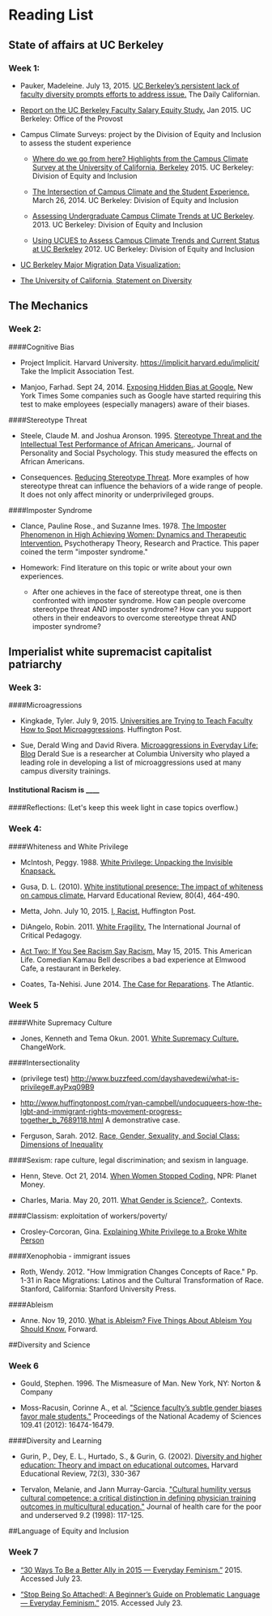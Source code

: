 
# Reading List

## State of affairs at UC Berkeley
### Week 1:
- Pauker, Madeleine. July 13, 2015. [UC Berkeley’s persistent lack of faculty diversity prompts efforts to address issue.](http://www.dailycal.org/2015/07/12/uc-berkeleys-persistent-lack-of-faculty-diversity-prompts-efforts-to-address-issue/) The Daily Californian.

- [Report on the UC Berkeley Faculty Salary Equity Study.](http://vpf.berkeley.edu/sites/default/files/Equity%20Study%20Report%20final%201-26-15%20--revised.pdf) Jan 2015. UC Berkeley: Office of the Provost

- Campus Climate Surveys: project by the Division of Equity and Inclusion to assess the student experience

	- [Where do we go from here? Highlights from the Campus Climate Survey at the University of California, Berkeley](http://diversity.berkeley.edu/sites/default/files/general/uc_berkeley_campus_climate_report_-_where_do_we_go_from_here.pdf) 2015. UC Berkeley: Division of Equity and Inclusion

	- [The Intersection of Campus Climate and the Student Experience.](http://opa.berkeley.edu/sites/default/files/NACADA%202014%20-%20Campus%20Climate%20and%20the%20Student%20Experience%20FINAL%20%281%2908_28.pdf) March 26, 2014. UC Berkeley: Division of Equity and Inclusion

	- [Assessing Undergraduate Campus Climate Trends at UC Berkeley](http://opa.berkeley.edu/sites/default/files/StayDay2013-CampusClimateTrends.pdf). 2013. UC Berkeley: Division of Equity and Inclusion

	- [Using UCUES to Assess Campus Climate Trends and Current Status at UC Berkeley](http://opa.berkeley.edu/sites/default/files/UCBerkeleyStayDay2012Handout08_28.pdf) 2012.  UC Berkeley: Division of Equity and Inclusion

- [UC Berkeley Major Migration Data Visualization:](http://saraquigley.github.io/major-migration/)

- [The University of California, Statement on Diversity](http://regents.universityofcalifornia.edu/governance/policies/4400.html)



## The Mechanics
### Week 2:
####Cognitive Bias

- Project Implicit. Harvard University. https://implicit.harvard.edu/implicit/
Take the Implicit Association Test.   

- Manjoo, Farhad. Sept 24, 2014. [Exposing Hidden Bias at Google.](http://www.nytimes.com/2014/09/25/technology/exposing-hidden-biases-at-google-to-improve-diversity.html?_r=0) New York Times
Some companies such as Google have started requiring this test to make employees (especially managers) aware of their biases.  

####Stereotype Threat

- Steele, Claude M. and Joshua Aronson. 1995. [Stereotype Threat and the Intellectual Test Performance of African Americans.](http://mrnas.pbworks.com/f/claude+steele+stereotype+threat+1995.pdf).  Journal of Personality and Social Psychology. 
This study measured the effects on African Americans.

- Consequences. [Reducing Stereotype Threat](http://reducingstereotypethreat.org/consequences.html).
More examples of how stereotype threat can influence the behaviors of a wide range of people.  It does not only affect minority or underprivileged groups.

####Imposter Syndrome

- Clance, Pauline Rose., and Suzanne Imes. 1978. [The Imposter Phenomenon in High Achieving Women: Dynamics and Therapeutic Intervention.](http://www.paulineroseclance.com/pdf/ip_high_achieving_women.pdf) Psychotherapy Theory, Research and Practice. 
This paper coined the term "imposter syndrome."

- Homework: Find literature on this topic or write about your own experiences.  
	- After one achieves in the face of stereotype threat, one is then confronted with imposter syndrome.  How can people overcome stereotype threat AND imposter syndrome?  How can you support others in their endeavors to overcome stereotype threat AND imposter syndrome?  

## Imperialist white supremacist capitalist patriarchy
### Week 3:
####Microagressions

- Kingkade, Tyler. July 9, 2015. [Universities are Trying to Teach Faculty How to Spot Microaggressions](http://www.huffingtonpost.com/entry/universities-microaggressions_559ec77be4b096729155bfec). Huffington Post.

- Sue, Derald Wing and David Rivera. [Microaggressions in Everyday Life: Blog](https://www.psychologytoday.com/blog/microaggressions-in-everyday-life)
Derald Sue is a researcher at Columbia University who played a leading role in developing a list of microaggressions used at many campus diversity trainings.

#### Institutional Racism is ____

####Reflections: (Let's keep this week light in case topics overflow.) 

### Week 4:
####Whiteness and White Privilege

- McIntosh, Peggy. 1988. [White Privilege: Unpacking the Invisible Knapsack. ](http://www.deanza.edu/faculty/lewisjulie/White%20Priviledge%20Unpacking%20the%20Invisible%20Knapsack.pdf)

- Gusa, D. L. (2010). [White institutional presence: The impact of whiteness on campus climate.](http://itec.macam.ac.il/portal/ArticlePage.aspx?id=2597) Harvard Educational Review, 80(4), 464-490. 

- Metta, John. July 10, 2015. [I, Racist.](http://www.huffingtonpost.com/john-metta/i-racist_b_7770652.html) Huffington Post.

- DiAngelo, Robin. 2011. [White Fragility.](https://libjournal.uncg.edu/index.php/ijcp/article/view/249) The International Journal of Critical Pedagogy. 

- [Act Two: If You See Racism Say Racism.](http://www.thisamericanlife.org/radio-archives/episode/557/birds-bees?act=2) May 15, 2015. This American Life.
Comedian Kamau Bell describes a bad experience at Elmwood Cafe, a restaurant in Berkeley.

- Coates, Ta-Nehisi. June 2014. [The Case for Reparations](http://www.theatlantic.com/features/archive/2014/05/the-case-for-reparations/361631/). The Atlantic.

### Week 5
####White Supremacy Culture

- Jones, Kenneth and Tema Okun. 2001. [White Supremacy Culture.](http://www.cwsworkshop.org/PARC_site_B/dr-culture.html) ChangeWork.

####Intersectionality

- (privilege test) http://www.buzzfeed.com/dayshavedewi/what-is-privilege#.ayPxq09B9

- http://www.huffingtonpost.com/ryan-campbell/undocuqueers-how-the-lgbt-and-immigrant-rights-movement-progress-together_b_7689118.html
A demonstrative case.

- Ferguson, Sarah.  2012. [Race, Gender, Sexuality, and Social Class: Dimensions of Inequality](http://www.amazon.com/Race-Gender-Sexuality-Social-Class/dp/1412991943)

####Sexism: rape culture, legal discrimination; and sexism in language. 

- Henn, Steve. Oct 21, 2014. [When Women Stopped Coding.](http://www.npr.org/blogs/money/2014/10/21/357629765/when-women-stopped-coding) NPR: Planet Money.

- Charles, Maria. May 20, 2011. [What Gender is Science?.](http://contexts.org/articles/what-gender-is-science/). Contexts.


####Classism: exploitation of workers/poverty/

- Crosley-Corcoran, Gina. [Explaining White Privilege to a Broke White Person](http://occupywallstreet.net/story/explaining-white-privilege-broke-white-person)

####Xenophobia  - immigrant issues

- Roth, Wendy. 2012. "How Immigration Changes Concepts of Race." Pp. 1-31 in Race
Migrations: Latinos and the Cultural Transformation of Race. Stanford, California: Stanford
University Press.

####Ableism

- Anne. Nov 19, 2010. [What is Ableism? Five Things About Ableism You Should Know.](http://disabledfeminists.com/2010/11/19/what-is-ableism-five-things-about-ableism-you-should-know/) Forward.

##Diversity and Science
### Week 6

- Gould, Stephen. 1996. The Mismeasure of Man. New York, NY: Norton & Company

- Moss-Racusin, Corinne A., et al. ["Science faculty’s subtle gender biases favor male students."](http://www.pnas.org/content/109/41/16474.abstract) Proceedings of the National Academy of Sciences 109.41 (2012): 16474-16479.

####Diversity and Learning
- Gurin, P., Dey, E. L., Hurtado, S., & Gurin, G. (2002). [Diversity and higher education: Theory and impact on educational outcomes.](http://hepgjournals.org/doi/abs/10.17763/haer.72.3.01151786u134n051) Harvard Educational Review, 72(3), 330-367 

- Tervalon, Melanie, and Jann Murray-Garcia. ["Cultural humility versus cultural competence: a critical distinction in defining physician training outcomes in multicultural education."](https://pritzker.uchicago.edu/documents/CulturalCompetency.pdf) Journal of health care for the poor and underserved 9.2 (1998): 117-125.


##Language of Equity and Inclusion
### Week 7

- [“30 Ways To Be a Better Ally in 2015 — Everyday Feminism.”](http://everydayfeminism.com/2014/01/30-ways-to-be-a-better-ally-in-2014/) 2015. Accessed July 23. 

- [“Stop Being So Attached!: A Beginner’s Guide on Problematic Language — Everyday Feminism.”](http://everydayfeminism.com/2014/02/guide-on-problematic-language/) 2015. Accessed July 23. 


